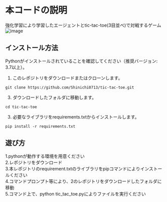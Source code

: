 # 本コードの説明

強化学習により学習したエージェントとtic-tac-toe(3目並べ)で対戦するゲーム<br>
![image](https://github.com/Shinichi0713/tic-tac-toe/assets/61480734/a96a9d55-18c5-4a87-abb1-30f026501091)

## インストール方法
Pythonがインストールされていることを確認してください（推奨バージョン: 3.7以上）。
1. このレポジトリをダウンロードまたはクローンします。
```
git clone https://github.com/Shinichi0713/tic-tac-toe.git
```
3. ダウンロードしたフォルダに移動します。
```
cd tic-tac-toe
```
3. 必要なライブラリをrequirements.txtからインストールします。
```
pip install -r requirements.txt
```

## 遊び方
1.pythonが動作する環境を用意ください<br>
2.レポジトリをダウンロード<br>
3.本レポジトリのrequirement.txtのライブラリをpipコマンドによりインストールください<br>
4.コマンドプロンプト等により、2のレポジトリをダウンロードしたフォルダに移動<br>
5.コマンド上で、python tic_tac_toe.pyによりファイルを実行ください<br>
